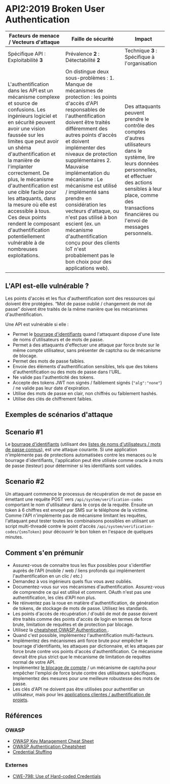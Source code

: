 API2:2019 Broken User Authentication
====================================

| Facteurs de menace / Vecteurs d'attaque | Faille de sécurité | Impact |
| - | - | - |
| Spécifique API : Exploitabilité **3** | Prévalence **2** : Détectabilité **2** | Technique **3** : Spécifique à l'organisation |
| L'authentification dans les API est un mécanisme complexe et source de confusions. Les ingénieurs logiciel et en sécurité peuvent avoir une vision faussée sur les limites que peut avoir un shéma d'authentification et la manière de l'implanter correctement. De plus, le mécanisme d'authentification est une cible facile pour les attaquants, dans la mesure où elle est accessible à tous. Ces deux points rendent le composant d'authentification potentiellement vulnérable à de nombreuses exploitations. | On distingue deux sous-problèmes : 1. Manque de mécanismes de protection : les points d'accès d'API responsables de l'authentification doivent être traités différemment des autres points d'accès et doivent implémenter des niveaux de protection supplémentaires 2. Mauvaise implémentation du mécanisme : Le mécanisme est utilisé / implémenté sans prendre en considération les vecteurs d'attaque, ou n'est pas utilisé à bon escient (ex. un mécanisme d'authentification conçu pour des clients IoT n'est probablement pas le bon choix pour des applications web). | Des attaquants peuvent prendre le contrôle des comptes d'autres utilisateurs dans le système, lire leurs données personnelles, et effectuer des actions sensibles à leur place, comme des transactions financières ou l'envoi de messages personnels. |

## L'API est-elle vulnérable ?

Les points d'accès et les flux d'authentification sont des ressources qui doivent être protégées. “Mot de passe oublié / changement de mot de passe” doivent être traités de la même manière que les mécanismes d'authentification.

Une API est vulnérable si elle :
* Permet le [bourrage d'identifiants][1] quand l'attaquant dispose d'une liste de noms
  d'utilisateurs et de mots de passe.
* Permet à des attaquants d'effectuer une attaque par force brute sur le même compte
  utilisateur, sans présenter de captcha ou de mécanisme de blocage.
* Permet des mots de passe faibles.
* Envoie des éléments d'authentification sensibles, tels que des tokens
  d'authentification ou des mots de passe dans l'URL.
* Ne valide pas l'authenticité des tokens.
* Accepte des tokens JWT non signés / faiblement signés (`"alg":"none"`) / ne
  valide pas leur date d'expiration.
* Utilise des mots de passe en clair, non chiffrés ou faiblement hashés.
* Utilise des clés de chiffrement faibles.

## Exemples de scénarios d'attaque

## Scenario #1

Le [bourrage d'identifiants][1] (utilisant des [listes de noms d'utilisateurs / mots de passe connus][2]), est une attaque courante. Si une application n'implémente pas de protections automatisées contre les menaces ou le bourrage d'identifiants, l'application peut être utilisée comme oracle à mots de passe (testeur) pour déterminer si les identifiants sont valides.

## Scenario #2

Un attaquant commence le processus de récupération de mot de passe en émettant une requête POST vers `/api/system/verification-codes` comportant le nom d'utilisateur dans le corps de la requête. Ensuite un token à 6 chiffres est envoyé par SMS sur le téléphone de la victime. Comme l'API n'implémente pas de mécanisme limitant les requêtes, l'attaquant peut tester toutes les combinaisons possibles en utilisant un script multi-threadé contre le point d'accès `/api/system/verification-codes/{smsToken}` pour découvrir le bon token en l'espace de quelques minutes.

## Comment s'en prémunir

* Assurez-vous de connaitre tous les flux possibles pour s'identifier auprès de
  l'API (mobile / web / liens profonds qui implémentent l'authentification en un
  clic / etc.)
* Demandez à vos ingénieurs quels flux vous avez oubliés.
* Documentez-vous sur vos mécanismes d'authentification. Assurez-vous de comprendre
  ce qui est utilisé et comment. OAuth n'est pas une authentification, les clés
  d'API non plus.
* Ne réinventez pas la roue en matière d'authentification, de génération de tokens,
  de stockage de mots de passe. Utilisez les standards.
* Les points d'accès de récupération / d'oubli de mot de passe doivent être traités
  comme des points d'accès de login en termes de force brute, limitation de requêtes
  et de protection par blocage.
* Utilisez la [cheatsheet OWASP Authentication ][3].
* Quand c'est possible, implémentez l'authentification multi-facteurs.
* Implémentez des mécanismes anti force brute pour empêcher le bourrage
  d'identifiants, les attaques par dictionnaire, et les attaques par force brute
  contre vos points d'accès d'authentification. Ce mécanisme devrait être plus strict
  que le mécanisme de limitation de requêtes normal de votre API.
* Implémentez [le blocage de compte][4] / un mécanisme de captcha pour empêcher
  l'emploi de force brute contre des utilisateurs spécifiques. Implementez des
  mesures pour une meilleure robustesse des mots de passe.
* Les clés d'API ne doivent pas être utilisées pour authentifier un utilisateur,
  mais pour les [applications clientes / authentification de projets][5].

## Références

### OWASP

* [OWASP Key Management Cheat Sheet][6]
* [OWASP Authentication Cheatsheet][3]
* [Credential Stuffing][1]

### Externes

* [CWE-798: Use of Hard-coded Credentials][7]

[1]: https://www.owasp.org/index.php/Credential_stuffing
[2]: https://github.com/danielmiessler/SecLists
[3]: https://cheatsheetseries.owasp.org/cheatsheets/Authentication_Cheat_Sheet.html
[4]: https://www.owasp.org/index.php/Testing_for_Weak_lock_out_mechanism_(OTG-AUTHN-003)
[5]: https://cloud.google.com/endpoints/docs/openapi/when-why-api-key
[6]: https://www.owasp.org/index.php/Key_Management_Cheat_Sheet
[7]: https://cwe.mitre.org/data/definitions/798.html
